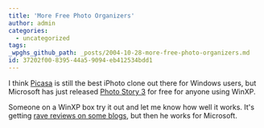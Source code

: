 ```yaml
---
title: 'More Free Photo Organizers'
author: admin
categories:
  - uncategorized
tags: 
_wpghs_github_path: _posts/2004-10-28-more-free-photo-organizers.md
id: 37202f00-8395-44a5-9094-eb412534bdd1
---
```

<p>I think <a href="http://www.picasa.com/content/download.php?sourceid=awd&amp;subid=ha-picbd&amp;cv=1">Picasa</a> is still the best iPhoto clone out there for Windows users, but Microsoft has just released <a href="http://www.microsoft.com/windowsxp/using/digitalphotography/photostory/default.mspx">Photo Story 3</a> for free for anyone using WinXP.</p>
<p>Someone on a WinXP box try it out and let me know how well it works.  It's getting <a href="http://radio.weblogs.com/0001011/2004/10/28.html#a8529">rave reviews on some blogs</a>, but then he works for Microsoft.</p>
